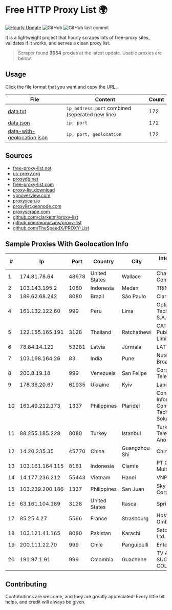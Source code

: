 
# Free HTTP Proxy List 🌍

[![Hourly Update](https://github.com/mertguvencli/http-proxy-list/actions/workflows/main.yml/badge.svg?branch=main)](https://github.com/mertguvencli/http-proxy-list/actions/workflows/main.yml)
![GitHub](https://img.shields.io/github/license/mertguvencli/http-proxy-list)
![GitHub last commit](https://img.shields.io/github/last-commit/mertguvencli/http-proxy-list)

It is a lightweight project that hourly scrapes lots of free-proxy sites, validates if it works, and serves a clean proxy list.


> Scraper found **3054** proxies at the latest update. Usable proxies are below.

## Usage

Click the file format that you want and copy the URL.


|File|Content|Count|
|----|-------|-----|
|[data.txt](https://raw.githubusercontent.com/mertguvencli/http-proxy-list/main/proxy-list/data.txt)|`ip_address:port` combined (seperated new line)|172|
|[data.json](https://raw.githubusercontent.com/mertguvencli/http-proxy-list/main/proxy-list/data.json)|`ip, port`|172|
|[data-with-geolocation.json](https://raw.githubusercontent.com/mertguvencli/http-proxy-list/main/proxy-list/data-with-geolocation.json)|`ip, port, geolocation`|172|

## Sources

* [free-proxy-list.net](https://free-proxy-list.net)
* [us-proxy.org](https://www.us-proxy.org)
* [proxydb.net](http://proxydb.net)
* [free-proxy-list.com](https://free-proxy-list.com/?page=&port=&type%5B%5D=http&type%5B%5D=https&up_time=0&search=Search)
* [proxy-list.download](https://www.proxy-list.download/HTTP)
* [vpnoverview.com](https://vpnoverview.com/privacy/anonymous-browsing/free-proxy-servers)
* [proxyscan.io](https://www.proxyscan.io)
* [proxylist.geonode.com](https://proxylist.geonode.com/api/proxy-list?limit=300&page=1&sort_by=lastChecked&sort_type=desc&protocols=http,https)
* [proxyscrape.com](https://api.proxyscrape.com/v2/?request=displayproxies&protocol=http&timeout=10000&country=all&ssl=all&anonymity=all)
* [github.com/clarketm/proxy-list](https://raw.githubusercontent.com/clarketm/proxy-list/master/proxy-list-raw.txt)
* [github.com/monosans/proxy-list](https://raw.githubusercontent.com/monosans/proxy-list/main/proxies/http.txt)
* [github.com/TheSpeedX/PROXY-List](https://raw.githubusercontent.com/TheSpeedX/PROXY-List/master/http.txt)


## Sample Proxies With Geolocation Info

|#|Ip|Port|Country|City|Internet Service Provider|
|-|--|----|-------|----|-------------------------|
|1|174.81.78.64|48678|United States|Wallace|Charter Communications|
|2|103.143.195.2|1080|Indonesia|Medan|TRINITY|
|3|189.62.68.242|8080|Brazil|São Paulo|Claro S.A.|
|4|161.132.122.60|999|Peru|Lima|Optical Technologies S.A.C.|
|5|122.155.165.191|3128|Thailand|Ratchathewi|CAT Telecom Public Company Limited|
|6|78.84.14.122|53281|Latvia|Jūrmala|LATTELEKOM|
|7|103.168.164.26|83|India|Pune|Nutech Broadband|
|8|200.8.19.18|999|Venezuela|San Felipe|Corporación Telemic C.A.|
|9|176.36.20.67|61935|Ukraine|Kyiv|Lanet Network|
|10|161.49.212.173|1337|Philippines|Plaridel|Converge Information and Communications Technology Solutions|
|11|88.255.185.229|8080|Turkey|Istanbul|Turk Telekomunikasyon Anonim Sirketi|
|12|14.20.235.35|45770|China|Guangzhou Shi|Chinanet|
|13|103.161.164.115|8181|Indonesia|Ciamis|PT Galuh Multidata Solution|
|14|14.177.236.212|55443|Vietnam|Hanoi|VNPT|
|15|103.239.200.186|1337|Philippines|San Juan|Sky Cable Corporation|
|16|63.161.104.189|3128|United States|Itasca|Sprint|
|17|85.25.4.27|5566|France|Strasbourg|Host Europe GmbH|
|18|103.121.41.165|8080|Pakistan|Karachi|Satcomm (Pvt.) Ltd.|
|19|200.111.22.70|999|Chile|Panguipulli|Entel Chile S.A.|
|20|191.97.1.91|999|Colombia|Guachene|TV AZTECA SUCURSAL COLOMBIA|



## Contributing

Contributions are welcome, and they are greatly appreciated! Every
little bit helps, and credit will always be given.

